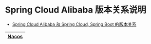 


# Spring Cloud Alibaba 版本关系说明

* [Spring Cloud Alibaba 和 Spring Cloud, Spring Boot 的版本关系 ](https://github.com/alibaba/spring-cloud-alibaba/wiki/%E7%89%88%E6%9C%AC%E8%AF%B4%E6%98%8E)

[Nacos](https://nacos.io/zh-cn/docs/what-is-nacos.html)|
---|
